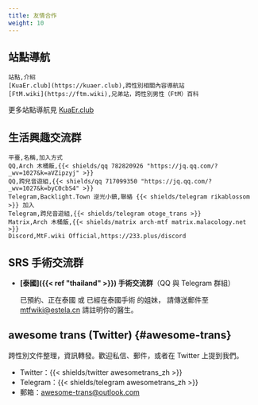 ```yaml
---
title: 友情合作
weight: 10
---
```


## 站點導航

```csv
站點,介紹
[KuaEr.club](https://kuaer.club),跨性別相關內容導航站
[FtM.wiki](https://ftm.wiki),兄弟站，跨性別男性（FtM）百科
```

更多站點導航見 [KuaEr.club](https://kuaer.club)

## 生活興趣交流群

```csv
平臺,名稱,加入方式
QQ,Arch 木桶飯,{{< shields/qq 782820926 "https://jq.qq.com/?_wv=1027&k=aVZipzyj" >}}
QQ,跨兒音遊組,{{< shields/qq 717099350 "https://jq.qq.com/?_wv=1027&k=byC0cbS4" >}}
Telegram,Backlight.Town 逆光小鎮,聯絡 {{< shields/telegram rikablossom >}} 加入
Telegram,跨兒音遊組,{{< shields/telegram otoge_trans >}}
Matrix,Arch 木桶飯,{{< shields/matrix arch-mtf matrix.malacology.net >}}
Discord,MtF.wiki Official,https://233.plus/discord
```

## SRS 手術交流群

- **[泰國]({{< ref "thailand" >}}) 手術交流群**（QQ 與 Telegram 群組）

  已預約、正在泰國 或 已經在泰國手術 的姐妹，
  請傳送郵件至 <mtfwiki@estela.cn> 請註明你的醫生。

## awesome trans <i class="trans-flag"></i> (Twitter) {#awesome-trans}

跨性別文件整理，資訊轉發。歡迎私信、郵件，或者在 Twitter 上提到我們。

- Twitter：{{< shields/twitter awesometrans_zh >}}
- Telegram：{{< shields/telegram awesometrans_zh >}}
- 郵箱：<awesome-trans@outlook.com>
